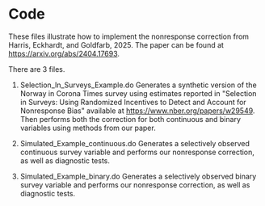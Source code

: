 # Code
These files illustrate how to implement the nonresponse correction from Harris, Eckhardt, and Goldfarb, 2025. The paper can be found at https://arxiv.org/abs/2404.17693.

There are 3 files.

1. Selection_In_Surveys_Example.do
Generates a synthetic version of the Norway in Corona Times survey using estimates reported in "Selection in Surveys: Using Randomized Incentives to Detect and Account for Nonresponse Bias" available at https://www.nber.org/papers/w29549.
Then performs both the correction for both continuous and binary variables using methods from our paper.

3. Simulated_Example_continuous.do
Generates a selectively observed continuous survey variable and performs our nonresponse correction, as well as diagnostic tests.

4. Simulated_Example_binary.do
Generates a selectively observed binary survey variable and performs our nonresponse correction, as well as diagnostic tests.


